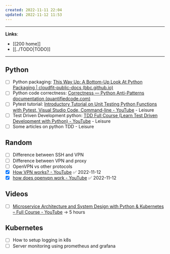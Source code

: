 ```yaml
---
created: 2022-11-11 22:04
updated: 2022-11-12 11:53
---
```

---
**Links**: 
- [[200 home]]
- [[../TODO|TODO]]

---
## Python
- [ ] Python packaging: [This Way Up: A Bottom-Up Look At Python Packaging | cloudfit-public-docs (bbc.github.io)](https://bbc.github.io/cloudfit-public-docs/packaging/this_way_up.html)
- [ ] Python code correctness: [Correctness — Python Anti-Patterns documentation (quantifiedcode.com)](https://docs.quantifiedcode.com/python-anti-patterns/correctness/index.html)
- [ ]  Pytest tutorial: [Introductory Tutorial on Unit Testing Python Functions with Pytest, Visual Studio Code, Command-line - YouTube](https://www.youtube.com/watch?v=UMgxJvozR5A) - Leisure
- [ ] Test Driven Development python: [TDD Full Course (Learn Test Driven Development with Python) - YouTube](https://www.youtube.com/watch?v=eAPmXQ0dC7Q) - Leisure
- [ ] Some articles on python TDD - Leisure

## Random
- [ ] Difference between SSH and VPN
- [ ] Difference between VPN and proxy
- [ ] OpenVPN vs other protocols
- [x] [How VPN works? - YouTube](https://www.youtube.com/watch?v=IzGEfBm0XNY) ✅ 2022-11-12
- [x] [how does openvpn work - YouTube](https://www.youtube.com/results?search_query=how+does+openvpn+work) ✅ 2022-11-12

## Videos
- [ ] [Microservice Architecture and System Design with Python & Kubernetes – Full Course - YouTube](https://www.youtube.com/watch?v=hmkF77F9TLw) -> 5 hours

## Kubernetes
- [ ] How to setup logging in k8s
- [ ] Server monitoring using prometheus and grafana